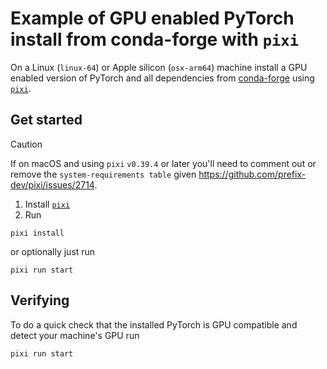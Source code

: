 # Example of GPU enabled PyTorch install from conda-forge with `pixi`


On a Linux (`linux-64`) or Apple silicon (`osx-arm64`) machine install a GPU enabled version of PyTorch and all dependencies from [conda-forge](https://conda-forge.org/) using [`pixi`](https://pixi.sh/).


## Get started

> [!CAUTION]
> If on macOS and using `pixi` `v0.39.4` or later you'll need to comment out or remove the `system-requirements table` given https://github.com/prefix-dev/pixi/issues/2714.

1. Install [`pixi`](https://pixi.sh/)
2. Run
```
pixi install
```

or optionally just run

```
pixi run start
```

## Verifying

To do a quick check that the installed PyTorch is GPU compatible and detect your machine's GPU run

```
pixi run start
```
